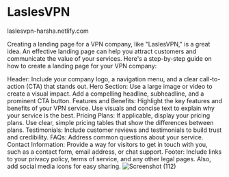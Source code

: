 # LaslesVPN

laslesvpn-harsha.netlify.com

Creating a landing page for a VPN company, like "LaslesVPN," is a great idea. An effective landing page can help you attract customers and communicate the value of your services. Here's a step-by-step guide on how to create a landing page for your VPN company:

Header: Include your company logo, a navigation menu, and a clear call-to-action (CTA) that stands out.
Hero Section: Use a large image or video to create a visual impact. Add a compelling headline, subheadline, and a prominent CTA button.
Features and Benefits: Highlight the key features and benefits of your VPN service. Use visuals and concise text to explain why your service is the best.
Pricing Plans: If applicable, display your pricing plans. Use clear, simple pricing tables that show the differences between plans.
Testimonials: Include customer reviews and testimonials to build trust and credibility.
FAQs: Address common questions about your service.
Contact Information: Provide a way for visitors to get in touch with you, such as a contact form, email address, or chat support.
Footer: Include links to your privacy policy, terms of service, and any other legal pages. Also, add social media icons for easy sharing.
![Screenshot (112)](https://github.com/HarshavardhanPuchakayala/LaslesVPN/assets/85436195/862e2ad9-a0df-45b4-84ac-c1c6d5b2f2b6)
